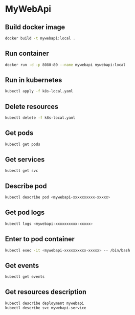 # MyWebApi

## Build docker image 
```bash
docker build -t mywebapi:local .
```

## Run container
```bash
docker run -d -p 8080:80 --name mywebapi mywebapi:local
```

## Run in kubernetes
```bash
kubectl apply -f k8s-local.yaml
```

## Delete resources
```bash
kubectl delete -f k8s-local.yaml
```

## Get pods
```bash
kubectl get pods
```

## Get services
```bash
kubectl get svc
```

## Describe pod
```bash
kubectl describe pod <mywebapi-xxxxxxxxxx-xxxxx>
```

## Get pod logs
```bash
kubectl logs <mywebapi-xxxxxxxxxx-xxxxx>
```

## Enter to pod container
```bash
kubectl exec -it <mywebapi-xxxxxxxxxx-xxxxx> -- /bin/bash
```

## Get events
```bash
kubectl get events
```

## Get resources description
```bash
kubectl describe deployment mywebapi
kubectl describe svc mywebapi-service
```

